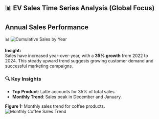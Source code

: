 ## 📊 EV Sales Time Series Analysis (Global Focus)

## Annual Sales Performance

📊 ![Cumulative Sales by Year](charts/yearly-sales-bar.png)

**Insight:**  
Sales have increased year-over-year, with a **35% growth** from 2022 to 2024. This steady upward trend suggests growing customer demand and successful marketing campaigns.

### 🔍 Key Insights
- **Top Product**: Latte accounts for 35% of total sales.
- **Monthly Trend**: Sales peak in December and January.

**Figure 1:** Monthly sales trend for coffee products.  
![Monthly Coffee Sales Trend](images/coffee_trends.png)
